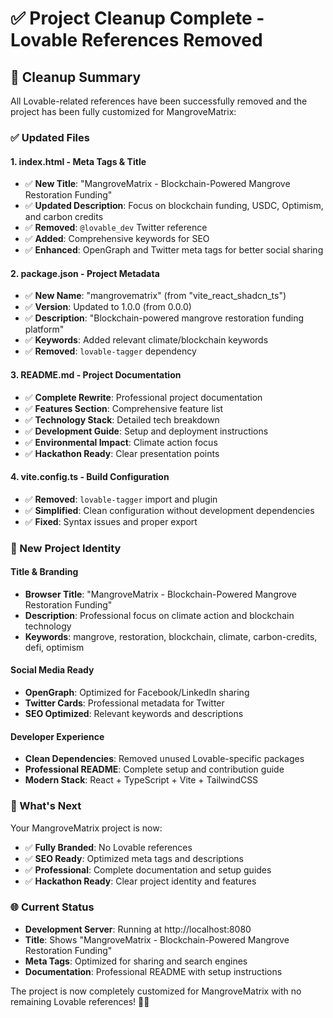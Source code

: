 # ✅ Project Cleanup Complete - Lovable References Removed

## 🧹 Cleanup Summary

All Lovable-related references have been successfully removed and the project has been fully customized for MangroveMatrix:

### ✅ Updated Files

#### 1. **index.html** - Meta Tags & Title
- ✅ **New Title**: "MangroveMatrix - Blockchain-Powered Mangrove Restoration Funding"
- ✅ **Updated Description**: Focus on blockchain funding, USDC, Optimism, and carbon credits
- ✅ **Removed**: `@lovable_dev` Twitter reference
- ✅ **Added**: Comprehensive keywords for SEO
- ✅ **Enhanced**: OpenGraph and Twitter meta tags for better social sharing

#### 2. **package.json** - Project Metadata
- ✅ **New Name**: "mangrovematrix" (from "vite_react_shadcn_ts")
- ✅ **Version**: Updated to 1.0.0 (from 0.0.0)
- ✅ **Description**: "Blockchain-powered mangrove restoration funding platform"
- ✅ **Keywords**: Added relevant climate/blockchain keywords
- ✅ **Removed**: `lovable-tagger` dependency

#### 3. **README.md** - Project Documentation
- ✅ **Complete Rewrite**: Professional project documentation
- ✅ **Features Section**: Comprehensive feature list
- ✅ **Technology Stack**: Detailed tech breakdown
- ✅ **Development Guide**: Setup and deployment instructions
- ✅ **Environmental Impact**: Climate action focus
- ✅ **Hackathon Ready**: Clear presentation points

#### 4. **vite.config.ts** - Build Configuration
- ✅ **Removed**: `lovable-tagger` import and plugin
- ✅ **Simplified**: Clean configuration without development dependencies
- ✅ **Fixed**: Syntax issues and proper export

### 🎯 New Project Identity

#### **Title & Branding**
- **Browser Title**: "MangroveMatrix - Blockchain-Powered Mangrove Restoration Funding"
- **Description**: Professional focus on climate action and blockchain technology
- **Keywords**: mangrove, restoration, blockchain, climate, carbon-credits, defi, optimism

#### **Social Media Ready**
- **OpenGraph**: Optimized for Facebook/LinkedIn sharing
- **Twitter Cards**: Professional metadata for Twitter
- **SEO Optimized**: Relevant keywords and descriptions

#### **Developer Experience**
- **Clean Dependencies**: Removed unused Lovable-specific packages
- **Professional README**: Complete setup and contribution guide
- **Modern Stack**: React + TypeScript + Vite + TailwindCSS

### 🚀 What's Next

Your MangroveMatrix project is now:
- ✅ **Fully Branded**: No Lovable references
- ✅ **SEO Ready**: Optimized meta tags and descriptions
- ✅ **Professional**: Complete documentation and setup guides
- ✅ **Hackathon Ready**: Clear project identity and features

### 🌐 Current Status

- **Development Server**: Running at http://localhost:8080
- **Title**: Shows "MangroveMatrix - Blockchain-Powered Mangrove Restoration Funding"
- **Meta Tags**: Optimized for sharing and search engines
- **Documentation**: Professional README with setup instructions

The project is now completely customized for MangroveMatrix with no remaining Lovable references! 🌿🚀
